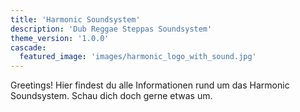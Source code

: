 ```yaml
---
title: 'Harmonic Soundsystem'
description: 'Dub Reggae Steppas Soundsystem'
theme_version: '1.0.0'
cascade:
  featured_image: 'images/harmonic_logo_with_sound.jpg'
---
```

Greetings! Hier findest du alle Informationen rund um das Harmonic Soundsystem. Schau dich doch gerne etwas um.
